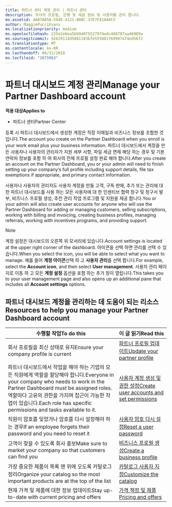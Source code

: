 ```yaml
---
title: 파트너 센터 계정 관리 | 파트너 센터
description: 귀사의 프로필, 은행 및 세금 정보 및 사용자를 관리 합니다.
ms.assetid: 4A07A85A-594E-4121-808C-37E7FA18A0C5
author: MaggiePucciEvans
ms.localizationpriority: medium
ms.openlocfilehash: 225e2e6ea5bb9d0f5527974edc488707aa46989a
ms.sourcegitcommit: 92629114d5081103bfe555081f69997af4ed56f2
ms.translationtype: MT
ms.contentlocale: ko-KR
ms.lasthandoff: 08/31/2018
ms.locfileid: "2875963"
---
```

# <a name="manage-your-partner-dashboard-account"></a><span data-ttu-id="76065-103">파트너 대시보드 계정 관리</span><span class="sxs-lookup"><span data-stu-id="76065-103">Manage your Partner Dashboard account</span></span>

**<span data-ttu-id="76065-104">적용 대상</span><span class="sxs-lookup"><span data-stu-id="76065-104">Applies to</span></span>**

-  <span data-ttu-id="76065-105">파트너 센터</span><span class="sxs-lookup"><span data-stu-id="76065-105">Partner Center</span></span>

<span data-ttu-id="76065-106">등록 시 파트너 대시보드에서 생성한 계정은 직장 이메일과 비즈니스 정보를 조합한 것입니다.</span><span class="sxs-lookup"><span data-stu-id="76065-106">The account you create on the Partner Dashboard when you enroll is your work email plus your business information.</span></span> <span data-ttu-id="76065-107">파트너 대시보드에서 계정을 만든 사용자나 사용자의 관리자가 지원 세부 사항, 파일 세금 면제 해당 하는 경우 및 기본 연락처 정보를 포함 하 여 회사의 전체 프로필 설정 완료 해야 합니다.</span><span class="sxs-lookup"><span data-stu-id="76065-107">After you create an account on the Partner Dashboard, you or your admin will need to finish setting up your company’s full profile including support details, file tax exemptions if appropriate, and primary contact information.</span></span> 

<span data-ttu-id="76065-108">사용자나 사용자의 관리자도 사용자 계정을 만들 고객, 구독 판매, 추가 또는 관리에 대 한 파트너 대시보드를 사용 하는 모든 사용자에 대 한 인센티브 협력 청구 및 청구서 발부, 비즈니스 프로필 생성, 추천 관리 작업 프로그램 및 지원을 제공 합니다.</span><span class="sxs-lookup"><span data-stu-id="76065-108">You or your admin will also create user accounts for anyone who will use the Partner Dashboard for adding or managing customers, selling subscriptions, working with billing and invoicing, creating business profiles, managing referrals, working with incentives programs, and providing support.</span></span>

>[!NOTE]
><span data-ttu-id="76065-109">계정 설정은 대시보드의 오른쪽 위 모서리에 있습니다.</span><span class="sxs-lookup"><span data-stu-id="76065-109">Account settings is located at the upper right corner of the dashboard.</span></span> <span data-ttu-id="76065-110">아이콘을 선택 하면 관리를 선택 수 있습니다.</span><span class="sxs-lookup"><span data-stu-id="76065-110">When you select the icon, you will be able to select what you want to manage.</span></span> <span data-ttu-id="76065-111">예를 들어 **계정 아이콘**선택 하 고 **사용자 관리**를 선택 합니다.</span><span class="sxs-lookup"><span data-stu-id="76065-111">For example, select the **Account icon**, and then select **User management**.</span></span> <span data-ttu-id="76065-112">사용자 관리 페이지로 이동 하 고 모든 **계정 설정** 옵션을 포함 하는 추가 창이 열립니다.</span><span class="sxs-lookup"><span data-stu-id="76065-112">This takes you to your user management page and also opens up an additional pane that includes all **Account settings** options.</span></span>


## <a name="resources-to-help-you-manage-your-partner-dashboard-account"></a><span data-ttu-id="76065-113">파트너 대시보드 계정을 관리하는 데 도움이 되는 리소스</span><span class="sxs-lookup"><span data-stu-id="76065-113">Resources to help you manage your Partner Dashboard account</span></span>

|**<span data-ttu-id="76065-114">수행할 작업</span><span class="sxs-lookup"><span data-stu-id="76065-114">To do this</span></span>**   |**<span data-ttu-id="76065-115">이 글 읽기</span><span class="sxs-lookup"><span data-stu-id="76065-115">Read this</span></span>**   |
|-----------------------|:-----------------------|
|<span data-ttu-id="76065-116">회사 프로필을 최신 상태로 유지</span><span class="sxs-lookup"><span data-stu-id="76065-116">Ensure your company profile is current</span></span>   |[<span data-ttu-id="76065-117">파트너 프로필 업데이트</span><span class="sxs-lookup"><span data-stu-id="76065-117">Update your partner profile</span></span>](update-your-partner-profile.md)|
|<span data-ttu-id="76065-118">파트너 대시보드에서 작업을 해야 하는 기업의 모든 직원에게 역할을 할당해야 합니다.</span><span class="sxs-lookup"><span data-stu-id="76065-118">Everyone in your company who needs to work in the Partner Dashboard must be assigned roles.</span></span> <span data-ttu-id="76065-119">역할마다 고유의 권한을 가지며 접근이 가능한 작업이 있습니다.</span><span class="sxs-lookup"><span data-stu-id="76065-119">Each role has specific permissions and tasks available to it.</span></span>|[<span data-ttu-id="76065-120">사용자 계정 생성 및 권한 설정</span><span class="sxs-lookup"><span data-stu-id="76065-120">Create user accounts and set permissions</span></span>](create-user-accounts-and-set-permissions.md)|
|<span data-ttu-id="76065-121">직원이 암호를 잊었거나 암호를 다시 설정해야 하는 경우</span><span class="sxs-lookup"><span data-stu-id="76065-121">If an employee forgets their password and you need to reset it</span></span>  |[<span data-ttu-id="76065-122">사용자 암호 다시 설정</span><span class="sxs-lookup"><span data-stu-id="76065-122">Reset a user password</span></span>](reset-a-user-password.md)|
|<span data-ttu-id="76065-123">고객이 찾을 수 있도록 회사 홍보</span><span class="sxs-lookup"><span data-stu-id="76065-123">Make sure to market your company so that customers can find you</span></span>   |[<span data-ttu-id="76065-124">비즈니스 프로필 생성</span><span class="sxs-lookup"><span data-stu-id="76065-124">Create a business profile</span></span>](create-a-marketing-profile.md)|
|<span data-ttu-id="76065-125">가장 중요한 제품이 목록 맨 위에 오도록 카탈로그 정리</span><span class="sxs-lookup"><span data-stu-id="76065-125">Organize your catalog so the most important products are at the top of the list</span></span>   |[<span data-ttu-id="76065-126">카탈로그 사용자 지정</span><span class="sxs-lookup"><span data-stu-id="76065-126">Customize the catalog</span></span>](customize-the-catalog.md)|
|<span data-ttu-id="76065-127">현재 가격 및 제품에 대한 정보 업데이트</span><span class="sxs-lookup"><span data-stu-id="76065-127">Stay up-to-date with current pricing and offers</span></span>   |[<span data-ttu-id="76065-128">가격 책정 및 제품</span><span class="sxs-lookup"><span data-stu-id="76065-128">Pricing and offers</span></span>](pricing-and-offers.md)|













 

 



